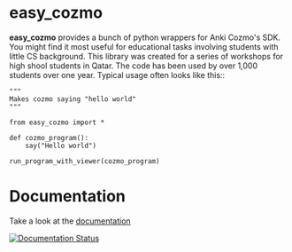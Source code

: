 # easy_cozmo

**easy_cozmo** provides a bunch of python wrappers for Anki Cozmo's SDK. You might
find it most useful for educational tasks involving students with little CS
background. This library was created for a series of workshops for high shool
students in Qatar. The code has been used by over 1,000 students over one year.
Typical usage often looks like this::

    """
    Makes cozmo saying "hello world"
    """

    from easy_cozmo import *

    def cozmo_program():
    	say("Hello world")

    run_program_with_viewer(cozmo_program)


Documentation
===============


Take a look at the [documentation](http://easy-cozmo.readthedocs.org)

[![Documentation Status](https://readthedocs.org/projects/easy-cozmo/badge/?version=latest)](https://easy-cozmo.readthedocs.io/en/latest/?badge=latest)
